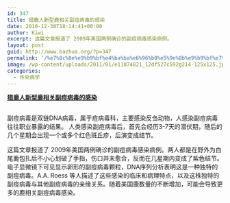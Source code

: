 ```yaml
---
id: 347
title: 猎鹿人新型鹿相关副痘病毒的感染
date: 2010-12-30T18:14:41+00:00
author: Kiwi
excerpt: 这篇文章报道了 2009年美国两例确诊的副痘病毒感染病例。
layout: post
guid: http://www.bazhua.org/?p=347
permalink: '/%e7%8c%8e%e9%b9%bf%e4%ba%ba%e6%96%b0%e5%9e%8b%e9%b9%bf%e7%9b%b8%e5%85%b3%e5%89%af%e7%97%98%e7%97%85%e6%af%92%e7%9a%84%e6%84%9f%e6%9f%93/'
image: /wp-content/uploads/2011/01/e11074821_12df527c592g214-125x125.jpg
categories:
  - 传染病学
---
```

**<a href="http://www.nejm.org/doi/full/10.1056/NEJMoa1007407" target="_self">猎鹿人新型鹿相关副痘病毒的感染</a>**

**<a href="http://www.nejm.org/doi/full/10.1056/NEJMoa1007407" target="_self"></a>**<a href="http://www.nejm.org/action/showImage?doi=10.1056/NEJMoa1007407&iid=f02" target="_self"><img src="http://1863.img.pp.sohu.com.cn/images/blog/2011/1/1/1/11/e11074821_12df527c592g214.jpg" border="0" alt="" /></a>

<a href="http://www.nejm.org/action/showImage?doi=10.1056/NEJMoa1007407&iid=f02" target="_self"></a>

副痘病毒是双链DNA病毒，属于痘病毒科，主要感染反刍动物，人感染副痘病毒往往职业暴露的结果。 人类感染副痘病毒后，首先会经历3-7天的潜伏期，随后的几个星期会出现一个或多个红色斑丘疹，后演变成结节。

这篇文章报道了 2009年美国两例确诊的副痘病毒感染病例。两人都是在野外为白尾鹿包扎后不小心划破了手指，伤口并未愈合，反而在几星期内变成了紫色结节。电子显微镜下可见显示卵形的副痘病毒颗粒，DNA序列分析表明这是一种独特的副痘病毒。A.A. Roess 等人描述了这些感染的临床和病理特点，以及这株独特的副痘病毒与其他副痘病毒的亲缘关系。随着美国鹿数量的不断增加，可能会导致更多的鹿相关副痘病毒感染。
